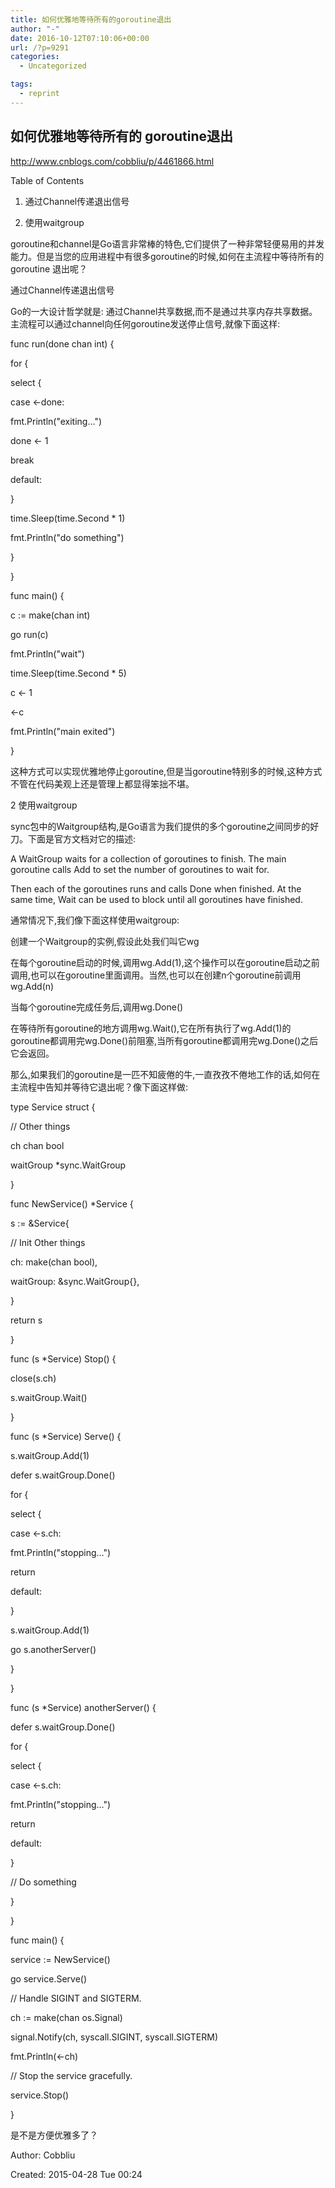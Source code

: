 ```yaml
---
title: 如何优雅地等待所有的goroutine退出
author: "-"
date: 2016-10-12T07:10:06+00:00
url: /?p=9291
categories:
  - Uncategorized

tags:
  - reprint
---
```

## 如何优雅地等待所有的 goroutine退出
http://www.cnblogs.com/cobbliu/p/4461866.html

Table of Contents
  
1. 通过Channel传递退出信号
  
2. 使用waitgroup
  
goroutine和channel是Go语言非常棒的特色,它们提供了一种非常轻便易用的并发能力。但是当您的应用进程中有很多goroutine的时候,如何在主流程中等待所有的goroutine 退出呢？

通过Channel传递退出信号
  
Go的一大设计哲学就是: 通过Channel共享数据,而不是通过共享内存共享数据。主流程可以通过channel向任何goroutine发送停止信号,就像下面这样: 

func run(done chan int) {
  
for {
  
select {
  
case <-done:
  
fmt.Println("exiting…")
  
done <- 1
  
break
  
default:
  
}

time.Sleep(time.Second * 1)
  
fmt.Println("do something")
  
}
  
}

func main() {
  
c := make(chan int)

go run(c)

fmt.Println("wait")
  
time.Sleep(time.Second * 5)

c <- 1
  
<-c

fmt.Println("main exited")
  
}

这种方式可以实现优雅地停止goroutine,但是当goroutine特别多的时候,这种方式不管在代码美观上还是管理上都显得笨拙不堪。
  
2 使用waitgroup
  
sync包中的Waitgroup结构,是Go语言为我们提供的多个goroutine之间同步的好刀。下面是官方文档对它的描述: 

A WaitGroup waits for a collection of goroutines to finish. The main goroutine calls Add to set the number of goroutines to wait for.
  
Then each of the goroutines runs and calls Done when finished. At the same time, Wait can be used to block until all goroutines have finished.

通常情况下,我们像下面这样使用waitgroup:

创建一个Waitgroup的实例,假设此处我们叫它wg
  
在每个goroutine启动的时候,调用wg.Add(1),这个操作可以在goroutine启动之前调用,也可以在goroutine里面调用。当然,也可以在创建n个goroutine前调用wg.Add(n)
  
当每个goroutine完成任务后,调用wg.Done()
  
在等待所有goroutine的地方调用wg.Wait(),它在所有执行了wg.Add(1)的goroutine都调用完wg.Done()前阻塞,当所有goroutine都调用完wg.Done()之后它会返回。
  
那么,如果我们的goroutine是一匹不知疲倦的牛,一直孜孜不倦地工作的话,如何在主流程中告知并等待它退出呢？像下面这样做: 

type Service struct {
  
// Other things

ch chan bool
  
waitGroup *sync.WaitGroup
  
}

func NewService() *Service {
  
s := &Service{
  
// Init Other things
  
ch: make(chan bool),
  
waitGroup: &sync.WaitGroup{},
  
}

return s
  
}

func (s *Service) Stop() {
  
close(s.ch)
  
s.waitGroup.Wait()
  
}

func (s *Service) Serve() {
  
s.waitGroup.Add(1)
  
defer s.waitGroup.Done()

for {
  
select {
  
case <-s.ch:
  
fmt.Println("stopping…")
  
return
  
default:
  
}
  
s.waitGroup.Add(1)
  
go s.anotherServer()
  
}
  
}
  
func (s *Service) anotherServer() {
  
defer s.waitGroup.Done()
  
for {
  
select {
  
case <-s.ch:
  
fmt.Println("stopping…")
  
return
  
default:
  
}

// Do something
  
}
  
}

func main() {

service := NewService()
  
go service.Serve()

// Handle SIGINT and SIGTERM.
  
ch := make(chan os.Signal)
  
signal.Notify(ch, syscall.SIGINT, syscall.SIGTERM)
  
fmt.Println(<-ch)

// Stop the service gracefully.
  
service.Stop()
  
}
  
是不是方便优雅多了？
  
Author: Cobbliu

Created: 2015-04-28 Tue 00:24